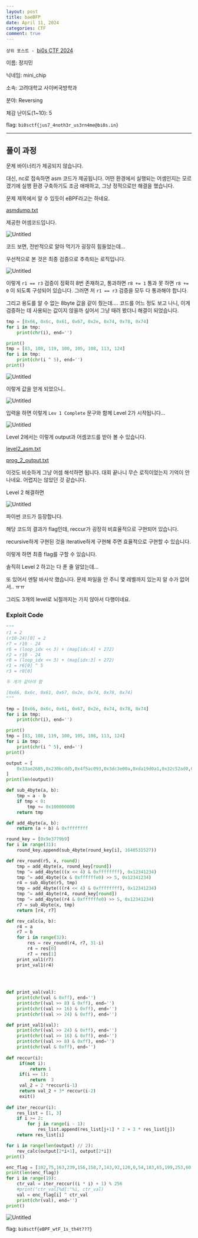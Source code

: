 ```yaml
---
layout: post
title: baeBFP
date: April 11, 2024
categories: CTF
comment: true
---
```

`상위 포스트 - `[bi0s CTF 2024](/2024-04/bi0s_CTF_2024)

이름: 정지민

닉네임: mini_chip

소속: 고려대학교 사이버국방학과

분야: Reversing

체감 난이도(1~10): 5

flag: `bi0sctf{jus7_4noth3r_us3rn4me@bi0s.in}` 

---

## 풀이 과정

문제 바이너리가 제공되지 않습니다. 

대신, nc로 접속하면 asm 코드가 제공됩니다. 어떤 환경에서 실행되는 어셈인지는 모르겠기에 실행 환경 구축하기도 조금 애매하고, 그냥 정적으로만 해결을 했습니다.

문제 제목에서 알 수 있듯이 eBPF라고는 하네요.

[asmdump.txt](/CTF/bi0s%20CTF%202024/Reversing/img_baeBPF/asmdump.txt)

제공한 어셈코드입니다.

![Untitled](/CTF/bi0s%20CTF%202024/Reversing/img_baeBPF/Untitled.png)

코드 보면, 전반적으로 알아 먹기가 굉장히 힘들었는데…

우선적으로 본 것은 최종 검증으로 추측되는 로직입니다.

![Untitled](/CTF/bi0s%20CTF%202024/Reversing/img_baeBPF/Untitled%201.png)

이렇게 `r1 == r3` 검증이 정확히 8번 존재하고, 통과하면 `r8 += 1` 통과 못 하면 `r8 += 0` 이 되도록 구성되어 있습니다. 그러면 저 `r1 == r3` 검증을 모두 다 통과해야 합니다.

그리고 용도를 알 수 없는 8byte 값을 같이 줬는데…. 코드를 어느 정도 보고 나니, 이게 검증하는 데 사용되는 값이지 않을까 싶어서 그냥 때려 봤더니 해결이 되었습니다.

```python
tmp = [0x66, 0x6c, 0x61, 0x67, 0x2e, 0x74, 0x78, 0x74]
for i in tmp:
    print(chr(i), end='')

print()
tmp = [83, 108, 119, 100, 105, 108, 113, 124]
for i in tmp:
    print(chr(i ^ 5), end='')
print()
```

![Untitled](/CTF/bi0s%20CTF%202024/Reversing/img_baeBPF/Untitled%202.png)

이렇게 값을 얻게 되었으니..

![Untitled](/CTF/bi0s%20CTF%202024/Reversing/img_baeBPF/Untitled%203.png)

입력을 하면 이렇게 `Lev 1 Complete` 문구와 함께 Level 2가 시작됩니다…

![Untitled](/CTF/bi0s%20CTF%202024/Reversing/img_baeBPF/Untitled%204.png)

Level 2에서는 이렇게 output과 어셈코드를 받아 볼 수 있습니다.

[level2_asm.txt](/CTF/bi0s%20CTF%202024/Reversing/img_baeBPF/level2_asm.txt)

[prog_2_output.txt](/CTF/bi0s%20CTF%202024/Reversing/img_baeBPF/prog_2_output.txt)

이것도 비슷하게 그냥 어셈 해석하면 됩니다. 대회 끝나니 무슨 로직이었는지 기억이 안나네요. 어렵지는 않았던 것 같습니다.

Level 2 해결하면

![Untitled](/CTF/bi0s%20CTF%202024/Reversing/img_baeBPF/Untitled%205.png)

파이썬 코드가 등장합니다.

해당 코드의 결과가 flag인데, reccur가 굉장히 비효율적으로 구현되어 있습니다.

recursive하게 구현된 것을 iterative하게 구현해 주면 효율적으로 구현할 수 있습니다.

이렇게 하면 최종 flag를 구할 수 있습니다.

솔직히 Level 2 하고는 다 푼 줄 알았는데…

또 있어서 멘탈 바사삭 했습니다. 문제 파일을 안 주니 몇 레벨까지 있는지 알 수가 없어서.. ㅠㅠ

그리도 3개의 level로 뇌절까지는 가지 않아서 다행이네요.

### Exploit Code

```python
"""
r1 = 2
(r10-24)[0] = 2
r7 = r10 - 24
r6 = (loop_idx << 3) + (map[idx:4] + 272)
r2 = r10 - 24
r0 = (loop_idx << 3) + (map[idx:3] + 272)
r1 = r6[0] ^ 5
r3 = r0[0]

두 개가 같아야 함

[0x66, 0x6c, 0x61, 0x67, 0x2e, 0x74, 0x78, 0x74]
"""

tmp = [0x66, 0x6c, 0x61, 0x67, 0x2e, 0x74, 0x78, 0x74]
for i in tmp:
    print(chr(i), end='')

print()
tmp = [83, 108, 119, 100, 105, 108, 113, 124]
for i in tmp:
    print(chr(i ^ 5), end='')
print()

output = [
    0x33ae2685,0x230bcdd5,0x4f5ac093,0x3dc3e00a,0xda19d0a1,0x32c52ad0,0xc904ffac,0x3037b842,0x9c7bf31e,0x4b8dfebc,0x33335ba7,0x4c4c9188,0xa555d9a9,0xaa069852,0xa177367f,0x79daa10f,0x29ca035c,0x319fbbc8,0xd51b4a1c,0x4a1b63b6,0x99f5d2f1,0xf35fdd82,0x7e70314f,0x42077d00,0x4f84cb2b,0x4a73846a,0xbbb0581e,0x8c33c34f,0x4eb73143,0xac45de0,0x82592087,0xc02544fa,0x56590be4,0xd2f78e08,0xb2c9d125,0x65e106d8,0x46711844,0xcf16ec7f,0xc85dde46,0x51d873d,0x50319f0f,0x8e5370bd,0x80145a76,0xbdbe90a6,0x3a10947e,0xfaf968c7,0xac700a03,0x47e061be,0xe9e65b90,0xe3c65a80,0xd707d969,0x40e93f77,0x447cf10e,0xbc69c7df,0xd8c669de,0x36c05ccf,0x876411ba,0xb37a6436,0xcdbeac33,0x7ba23db9,0xc18251bd,0x926d7a16,0x9ffb0134,0xc7f9ab96,0xc635711e,0x45b69a8,0x7b0fdd2e,0xf54849a7,0x61e5d839,0x1f12687d,0xb39a4ba1,0xd4fa2f5a,0xc308a7fd,0xcc0f199b,0x6b35768,0xecb39e48,0xb2c9d125,0x65e106d8,0x9e9a0f73,0xc58bdf39,0xa9bb76d1,0xc75ccd7,0x8473c66,0x8a4ed0e5,0xae1dcf9a,0x214f0ed5,0xfb6bf695,0x56e45cc6,0x47e4e2b9,0x8e2107d1,0x5a24b1dc,0x70599ee2,0x6cd313ec,0x4fa221e8,0x6696e856,0x62fde305,0x79958e01,0x1b99f294,0x876fd3a,0x59c1d749,0x0,0x0
]
print(len(output))

def sub_4byte(a, b):
    tmp = a - b
    if tmp < 0:
        tmp += 0x100000000
    return tmp

def add_4byte(a, b):
    return (a + b) & 0xffffffff

round_key = [0x9e3779b9]
for i in range(31):
    round_key.append(sub_4byte(round_key[i], 1640531527))

def rev_round(r5, x, round):
    tmp = add_4byte(x, round_key[round])
    tmp ^= add_4byte(((x << 4) & 0xffffffff), 0x12341234)
    tmp ^= add_4byte((x & 0xffffffe0) >> 5, 0x12341234)
    r4 = sub_4byte(r5, tmp)
    tmp = add_4byte(((r4 << 4) & 0xffffffff), 0x12341234)
    tmp ^= add_4byte(r4, round_key[round])
    tmp ^= add_4byte((r4 & 0xffffffe0) >> 5, 0x12341234)
    r7 = sub_4byte(x, tmp)
    return [r4, r7]

def rev_calc(a, b):
    r4 = a
    r7 = b
    for i in range(32):
        res = rev_round(r4, r7, 31-i)
        r4 = res[0]
        r7 = res[1]
    print_val1(r7)
    print_val1(r4)
    
    
    

def print_val(val):
    print(chr(val & 0xff), end='')
    print(chr((val >> 8) & 0xff), end='')
    print(chr((val >> 16) & 0xff), end='')
    print(chr((val >> 24) & 0xff), end='')

def print_val1(val):
    print(chr((val >> 24) & 0xff), end='')
    print(chr((val >> 16) & 0xff), end='')
    print(chr((val >> 8) & 0xff), end='')
    print(chr(val & 0xff), end='')
    
def reccur(i): 
     if(not i):
         return 1
     if(i == 1):
         return  3
     val_2 = 2 *reccur(i-1)
     return val_2 + 3* reccur(i-2) 
     exit()
    
def iter_reccur(i):
    res_list = [1, 3]
    if i >= 2:
        for j in range(i - 1):
            res_list.append(res_list[j+1] * 2 + 3 * res_list[j])
    return res_list[i]

for i in range(len(output) // 2):
    rev_calc(output[2*i+1], output[2*i])
print()

enc_flag = [102,75,163,239,156,158,7,143,92,120,0,54,183,65,199,253,60,182,204, 0]
print(len(enc_flag))
for i in range(19):
    ctr_val = iter_reccur((i * i) + 1) % 256
    #print("ctr_val[%d]:"%i, ctr_val)
    val = enc_flag[i] ^ ctr_val
    print(chr(val), end='')
print()

```

![Untitled](/CTF/bi0s%20CTF%202024/Reversing/img_baeBPF/Untitled%206.png)

flag: `bi0sctf{eBPF_wtF_1s_th4t???}`